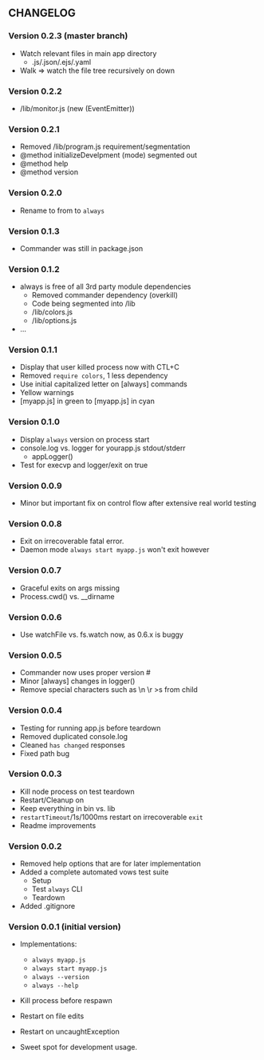 
## CHANGELOG

### Version 0.2.3 (master branch)

- Watch relevant files in main app directory
	* .js/.json/.ejs/.yaml
- Walk => watch the file tree recursively on down

### Version 0.2.2

- /lib/monitor.js (new (EventEmitter))

### Version 0.2.1

- Removed /lib/program.js requirement/segmentation
- @method initializeDevelpment (mode) segmented out
- @method help
- @method version

### Version 0.2.0

- Rename to from to `always`

### Version 0.1.3

- Commander was still in package.json

### Version 0.1.2

- always is free of all 3rd party module dependencies
	* Removed commander dependency (overkill)
	* Code being segmented into /lib
	* /lib/colors.js
	* /lib/options.js
- ...

### Version 0.1.1

- Display that user killed process now with CTL+C
- Removed `require colors`, 1 less dependency
- Use initial capitalized letter on [always] commands
- Yellow warnings
- [myapp.js] in green to [myapp.js] in cyan

### Version 0.1.0

- Display `always` version on process start
- console.log vs. logger for yourapp.js stdout/stderr
	- appLogger()
- Test for execvp and logger/exit on true

### Version 0.0.9

- Minor but important fix on control flow after extensive real world testing

### Version 0.0.8

- Exit on irrecoverable fatal error.
- Daemon mode `always start myapp.js` won't exit however

### Version 0.0.7

- Graceful exits on args missing
- Process.cwd() vs. __dirname

### Version 0.0.6

- Use watchFile vs. fs.watch now, as 0.6.x is buggy

### Version 0.0.5

- Commander now uses proper version #
- Minor [always] changes in logger()
- Remove special characters such as \n \r >s from child

### Version 0.0.4

- Testing for running app.js before teardown
- Removed duplicated console.log
- Cleaned `has changed` responses
- Fixed path bug

### Version 0.0.3

- Kill node process on test teardown
- Restart/Cleanup on 
- Keep everything in bin vs. lib
- `restartTimeout`/1s/1000ms restart on irrecoverable `exit`
- Readme improvements

### Version 0.0.2

- Removed help options that are for later implementation
- Added a complete automated vows test suite
	* Setup
	* Test `always` CLI
	* Teardown
- Added .gitignore

### Version 0.0.1 (initial version)

- Implementations:
	* `always myapp.js`
	* `always start myapp.js`
	* `always --version`
	* `always --help`
	
- Kill process before respawn
- Restart on file edits
- Restart on uncaughtException
- Sweet spot for development usage.
